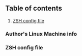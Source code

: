 ## Table of contents

1. [ZSH config file](#ZSH-config-file)

### Author's Linux  Machine info
<asciinema-player src="https://raw.githubusercontent.com/Damicristi/archlinux/master/files/screenfetch"></asciinema-player>

### ZSH config file
<asciinema-player src="https://raw.githubusercontent.com/Damicristi/archlinux/master/files/zshrc"></asciinema-player>
